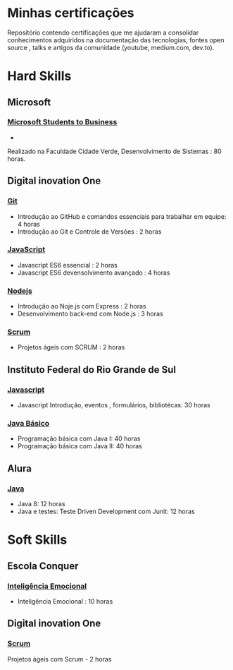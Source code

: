 Minhas certificações 
====================

Repositório contendo certificações que me ajudaram a consolidar conhecimentos adquiridos na documentação das tecnologias, fontes open source , talks e artigos da comunidade (youtube, medium.com, dev.to).

# Hard Skills

## Microsoft 

### [Microsoft Students to Business](HardSkills)
- 
Realizado na Faculdade Cidade Verde, Desenvolvimento de Sistemas : 80 horas. 


## Digital inovation One 

### [Git](HardSkills)
- Introdução ao GitHub e comandos essenciais para trabalhar em equipe: 4 horas
- Introdução ao Git e Controle de Versões : 2 horas


### [JavaScript](HardSkills)
- Javascript ES6 essencial : 2 horas
- Javascript ES6 devensolvimento avançado : 4 horas

### [Nodejs](HardSkills)
- Introdução ao Noje.js com Express : 2 horas
- Desenvolvimento back-end com Node.js : 3 horas

### [Scrum](HardSkills)
- Projetos ágeis com SCRUM : 2 horas


## Instituto Federal do Rio Grande de Sul

### [Javascript](HardSkills)
- Javascript Introdução, eventos , formulários, bibliotécas: 30 horas


### [Java Básico](HardSkills)
- Programação básica com Java I:  40 horas
- Programação básica com Java II: 40 horas

## Alura

### [Java](HardSkills)
- Java 8: 12 horas
- Java e testes: Teste Driven Development com Junit: 12 horas 


# Soft Skills

## Escola Conquer
### [Inteligência Emocional](SoftSkills)
- Inteligência Emocional : 10 horas

## Digital inovation One 

### [Scrum](SoftSkills)
Projetos ágeis com Scrum - 2 horas


